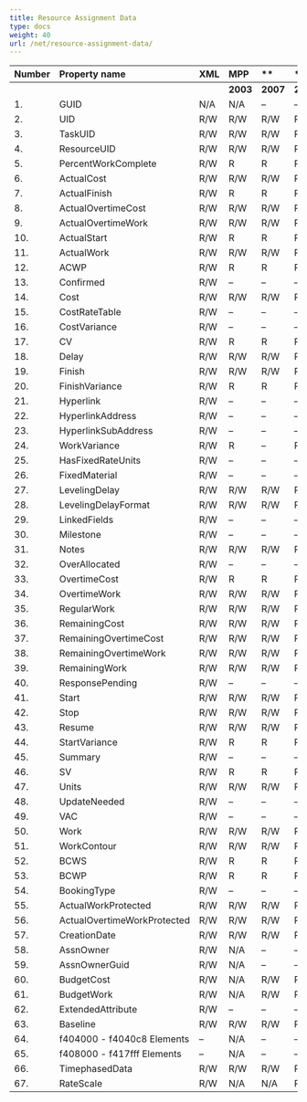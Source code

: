 ```yaml
---
title: Resource Assignment Data
type: docs
weight: 40
url: /net/resource-assignment-data/
---
```


|**Number** |**Property name** |**XML** |**MPP** |** |** |**  |** |** |**Comments** |
| :- | :- | :- | :- | :- | :- | :- | :- | :- | :- |
| | | |**2003** |**2007** |**2010** |**2013** |**2016** |**2019** | |
|1. |GUID |N/A |N/A |– |– |– |
|2. |UID |R/W |R/W |R/W |R/W |R/W |
|3. |TaskUID |R/W |R/W |R/W |R/W |R/W |
|4. |ResourceUID |R/W |R/W |R/W |R/W |R/W |
|5. |PercentWorkComplete |R/W |R |R |R |R |
|6. |ActualCost |R/W |R/W |R/W |R/W |R/W |
|7. |ActualFinish |R/W |R |R |R |R |
|8. |ActualOvertimeCost |R/W |R/W |R/W |R/W |R/W |
|9. |ActualOvertimeWork |R/W |R/W |R/W |R/W |R/W |
|10. |ActualStart |R/W |R |R |R |R |
|11. |ActualWork |R/W |R/W |R/W |R/W |R/W |
|12. |ACWP |R/W |R |R |R |R |
|13. |Confirmed |R/W |– |– |– |– |
|14. |Cost |R/W |R/W |R/W |R/W |R/W |
|15. |CostRateTable |R/W |– |– |– |– |
|16. |CostVariance |R/W |– |– |– |– |
|17. |CV |R/W |R |R |R |R |
|18. |Delay |R/W |R/W |R/W |R/W |R/W |
|19. |Finish |R/W |R/W |R/W |R/W |R/W |
|20. |FinishVariance |R/W |R |R |R |R |
|21. |Hyperlink |R/W |– |– |– |– |
|22. |HyperlinkAddress |R/W |– |– |– |– |
|23. |HyperlinkSubAddress |R/W |– |– |– |– |
|24. |WorkVariance |R/W |R |– |R |R |
|25. |HasFixedRateUnits |R/W |– |– |– |– |
|26. |FixedMaterial |R/W |– |– |– |– |
|27. |LevelingDelay |R/W |R/W |R/W |R/W |R/W |
|28. |LevelingDelayFormat |R/W |R/W |R/W |R/W |R/W |
|29. |LinkedFields |R/W |– |– |– |– |
|30. |Milestone |R/W |– |– |– |– |
|31. |Notes |R/W |R/W |R/W |R/W |R/W |
|32. |OverAllocated |R/W |– |– |– |– |
|33. |OvertimeCost |R/W |R |R |R |R |
|34. |OvertimeWork |R/W |R/W |R/W |R/W |R/W |
|35. |RegularWork |R/W |R/W |R/W |R/W |R/W |
|36. |RemainingCost |R/W |R/W |R/W |R/W |R/W |
|37. |RemainingOvertimeCost |R/W |R/W |R/W |R/W |R/W |
|38. |RemainingOvertimeWork |R/W |R/W |R/W |R/W |R/W |
|39. |RemainingWork |R/W |R/W |R/W |R/W |R/W |
|40. |ResponsePending |R/W |– |– |– |– |
|41. |Start |R/W |R/W |R/W |R/W |R/W |
|42. |Stop |R/W |R/W |R/W |R/W |R/W |
|43. |Resume |R/W |R/W |R/W |R/W |R/W |
|44. |StartVariance |R/W |R |R |R |R |
|45. |Summary |R/W |– |– |– |– |
|46. |SV |R/W |R |R |R |R |
|47. |Units |R/W |R/W |R/W |R/W |R/W |
|48. |UpdateNeeded |R/W |– |– |– |– |
|49. |VAC |R/W |– |– |– |– |
|50. |Work |R/W |R/W |R/W |R/W |R/W |
|51. |WorkContour |R/W |R/W |R/W |R/W |R/W |
|52. |BCWS |R/W |R |R |R |R |
|53. |BCWP |R/W |R |R |R |R |
|54. |BookingType |R/W |– |– |– | |
|55. |ActualWorkProtected |R/W |R/W |R/W |R/W |R/W |
|56. |ActualOvertimeWorkProtected |R/W |R/W |R/W |R/W |R/W |
|57. |CreationDate |R/W |R/W |R/W |R/W |R/W |
|58. |AssnOwner |R/W |N/A |– |– |– |
|59. |AssnOwnerGuid |R/W |N/A |– |– |– |
|60. |BudgetCost |R/W |N/A |R/W |R/W |R/W |
|61. |BudgetWork |R/W |N/A |R/W |R/W |R/W |
|62. |ExtendedAttribute |R/W |– |– |– |– |
|63. |Baseline |R/W |R/W |R/W |R/W |R/W |
|64. |f404000 - f4040c8 Elements |– |N/A |– |– |– |
|65. |f408000 - f417fff Elements |– |N/A |– |– |– |
|66. |TimephasedData |R/W |R/W |R/W |R/W |R/W |
|67. |RateScale |R/W |N/A |N/A |R/W |R/W |

